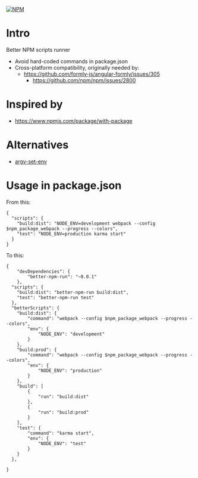 [![NPM](https://nodei.co/npm/better-npm-run.png)](https://npmjs.org/package/better-npm-run)

# Intro

Better NPM scripts runner

- Avoid hard-coded commands in package.json
- Cross-platform compatibility, originally needed by:
    - https://github.com/formly-js/angular-formly/issues/305
        - https://github.com/npm/npm/issues/2800

# Inspired by

- https://www.npmjs.com/package/with-package

# Alternatives

- [argv-set-env](https://github.com/kentcdodds/argv-set-env)

# Usage in package.json

From this:
```
{
  "scripts": {
    "build:dist": "NODE_ENV=development webpack --config $npm_package_webpack --progress --colors",
    "test": "NODE_ENV=production karma start"
  }
}
```

To this:
```
{
	"devDependencies": {
		"better-npm-run": "~0.0.1"
	},
  "scripts": {
    "build:dist": "better-npm-run build:dist",
    "test": "better-npm-run test"
  },
  "betterScripts": {
    "build:dist": {
        "command": "webpack --config $npm_package_webpack --progress --colors",
        "env": {
            "NODE_ENV": "development"
        }
    },
    "build:prod": {
        "command": "webpack --config $npm_package_webpack --progress --colors",
        "env": {
            "NODE_ENV": "production"
        }
    },
    "build": [
        {
            "run": "build:dist"
        },
        {
            "run": "build:prod"
        }
    ],
    "test": {
        "command": "karma start",
        "env": {
            "NODE_ENV": "test"
        }
    }
  },

}
```
